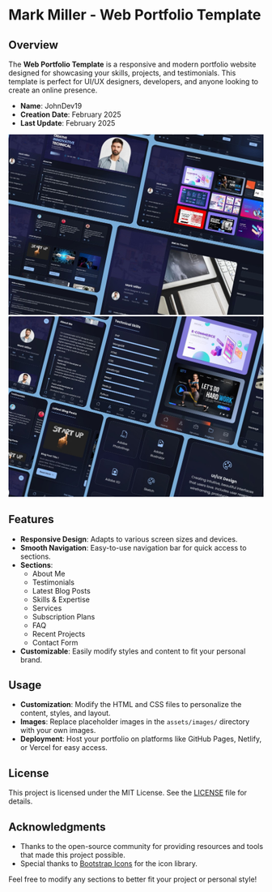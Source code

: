 
# Mark Miller - Web Portfolio Template

## Overview

The **Web Portfolio Template** is a responsive and modern portfolio website designed for showcasing your skills, projects, and testimonials. This template is perfect for UI/UX designers, developers, and anyone looking to create an online presence.

- **Name**: JohnDev19
- **Creation Date**: February 2025
- **Last Update**: February 2025

![Miller](m1.jpg)
![Miller](m2.jpg)

## Features

- **Responsive Design**: Adapts to various screen sizes and devices.
- **Smooth Navigation**: Easy-to-use navigation bar for quick access to sections.
- **Sections**:
  - About Me
  - Testimonials
  - Latest Blog Posts
  - Skills & Expertise
  - Services
  - Subscription Plans
  - FAQ
  - Recent Projects
  - Contact Form
- **Customizable**: Easily modify styles and content to fit your personal brand.

## Usage

- **Customization**: Modify the HTML and CSS files to personalize the content, styles, and layout.
- **Images**: Replace placeholder images in the `assets/images/` directory with your own images.
- **Deployment**: Host your portfolio on platforms like GitHub Pages, Netlify, or Vercel for easy access.

## License

This project is licensed under the MIT License. See the [LICENSE](LICENSE) file for details.

## Acknowledgments

- Thanks to the open-source community for providing resources and tools that made this project possible.
- Special thanks to [Bootstrap Icons](https://icons.getbootstrap.com/) for the icon library.

Feel free to modify any sections to better fit your project or personal style!
